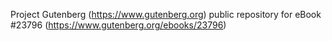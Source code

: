 Project Gutenberg (https://www.gutenberg.org) public repository for eBook #23796 (https://www.gutenberg.org/ebooks/23796)
